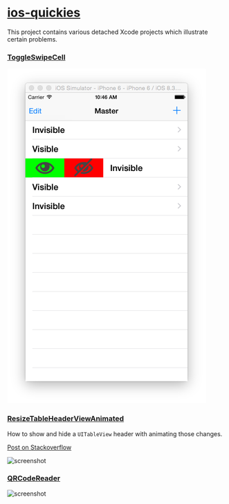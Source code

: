 [ios-quickies][]
============

This project contains various detached Xcode projects which illustrate certain problems.

[ios-quickies]: https://github.com/besi/ios-quickies


### [ToggleSwipeCell][]

![screenshot](https://raw.githubusercontent.com/besi/ios-quickies/master/ToggleCellSwipe/screenshot.png)

[ToggleSwipeCell]: ToggleCellSwipe


### [ResizeTableHeaderViewAnimated][]

How to show and hide a `UITableView` header with animating those changes.

[Post on Stackoverflow](http://stackoverflow.com/a/15416193/784318)

![screenshot](https://raw.github.com/besi/ios-quickies/master/ResizeTableHeaderViewAnimated/screenshot.png)

[ResizeTableHeaderViewAnimated]: ResizeTableHeaderViewAnimated


### [QRCodeReader][]

![screenshot](https://raw.github.com/besi/ios-quickies/master/QRCodeReader/screenshot.png)

[QRCodeReader]: QRCodeReader